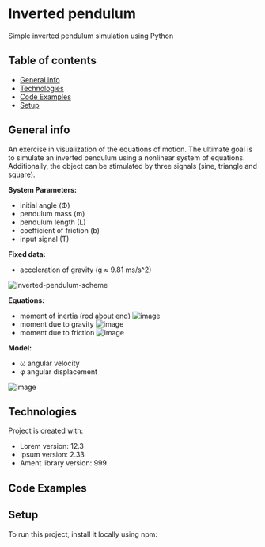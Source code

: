 # Inverted pendulum
Simple inverted pendulum simulation using Python

## Table of contents
* [General info](#general-info)
* [Technologies](#technologies)
* [Code Examples](#code-Examples)
* [Setup](#setup)

## General info
An exercise in visualization of the equations of motion. The ultimate goal is to simulate an inverted pendulum using a nonlinear system of equations. Additionally, the object can be stimulated by three signals (sine, triangle and square). 

**System Parameters:**
 - initial angle (Φ)
 - pendulum mass (m)
 - pendulum length (L)
 - coefficient of friction (b)
 - input signal (Ƭ)

**Fixed data:**
 - acceleration of gravity (g ≈ 9.81 ms/s^2)

![inverted-pendulum-scheme](https://user-images.githubusercontent.com/61761700/153585942-91f47c08-8c66-4e9a-832b-45f1067d18e5.png)

**Equations:**
 - moment of inertia (rod about end)
![image](https://user-images.githubusercontent.com/61761700/153587218-5b0f6332-68cb-4632-8994-140fce144e5f.png)
 - moment due to gravity
![image](https://user-images.githubusercontent.com/61761700/153587251-9177f800-07ad-4c2d-ae94-3230dc5b22cc.png)
 - moment due to friction
![image](https://user-images.githubusercontent.com/61761700/153587284-751dc298-093a-4f9e-8cda-fd1c74322b37.png)

**Model:**
- ω angular velocity
- φ angular displacement

![image](https://user-images.githubusercontent.com/61761700/153587513-6a49f4bb-4a7d-4e24-824e-197ee91483c0.png)


## Technologies
Project is created with:
* Lorem version: 12.3
* Ipsum version: 2.33
* Ament library version: 999

## Code Examples
	
## Setup
To run this project, install it locally using npm:
